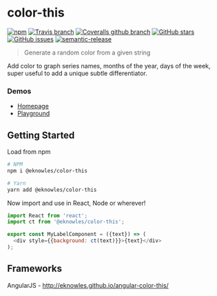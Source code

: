 # color-this

[![npm](https://img.shields.io/npm/v/@eknowles/color-this.svg)](https://github.com/eknowles/color-this/releases)
[![Travis branch](https://img.shields.io/travis/eknowles/color-this/master.svg)](https://travis-ci.org/eknowles/color-this)
[![Coveralls github branch](https://img.shields.io/coveralls/github/eknowles/color-this/master.svg)](https://coveralls.io/github/eknowles/color-this)
[![GitHub stars](https://img.shields.io/github/stars/eknowles/color-this.svg)](https://github.com/eknowles/color-this/stargazers)
[![GitHub issues](https://img.shields.io/github/issues/eknowles/color-this.svg)](https://github.com/eknowles/color-this/issues)
[![semantic-release](https://img.shields.io/badge/%20%20%F0%9F%93%A6%F0%9F%9A%80-semantic--release-e10079.svg)](https://github.com/semantic-release/semantic-release)

> Generate a random color from a given string

Add color to graph series names, months of the year, days of the week, super useful to add a unique subtle differentiator.

### Demos

- [Homepage](https://color-this-playground.stackblitz.io)
- [Playground](https://stackblitz.com/edit/color-this-playground?file=components%2Flabel.js)

## Getting Started

Load from npm

```bash
# NPM
npm i @eknowles/color-this

# Yarn
yarn add @eknowles/color-this
```

Now import and use in React, Node or wherever!

```javascript
import React from 'react';
import ct from '@eknowles/color-this';

export const MyLabelComponent = ({text}) => (
  <div style={{background: ct(text)}}>{text}</div>
);
```

## Frameworks

AngularJS - http://eknowles.github.io/angular-color-this/
